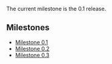 The current milestone is the 0.1 release.

## Milestones ##

  * [Milestone 0.1](Milestone_0_1.md)
  * [Milestone 0.2](Milestone_0_2.md)
  * [Milestone 0.3](Milestone_0_3.md)